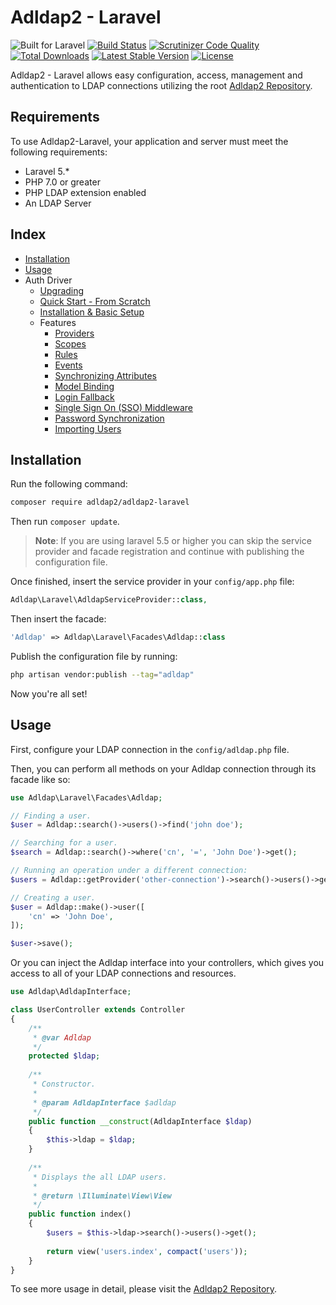 # Adldap2 - Laravel

![Built for Laravel](https://img.shields.io/badge/Built_for-Laravel-green.svg?style=flat-square)
[![Build Status](https://img.shields.io/travis/Adldap2/Adldap2-Laravel.svg?style=flat-square)](https://travis-ci.org/Adldap2/Adldap2-Laravel)
[![Scrutinizer Code Quality](https://img.shields.io/scrutinizer/g/Adldap2/Adldap2-laravel/master.svg?style=flat-square)](https://scrutinizer-ci.com/g/Adldap2/Adldap2-laravel/?branch=master)
[![Total Downloads](https://img.shields.io/packagist/dt/adldap2/adldap2-laravel.svg?style=flat-square)](https://packagist.org/packages/adldap2/adldap2-laravel)
[![Latest Stable Version](https://img.shields.io/packagist/v/adldap2/adldap2-laravel.svg?style=flat-square)](https://packagist.org/packages/adldap2/adldap2-laravel)
[![License](https://img.shields.io/packagist/l/adldap2/adldap2-laravel.svg?style=flat-square)](https://packagist.org/packages/adldap2/adldap2-laravel)

Adldap2 - Laravel allows easy configuration, access, management and authentication to LDAP connections utilizing the root
[Adldap2 Repository](http://www.github.com/Adldap2/Adldap2).

## Requirements

To use Adldap2-Laravel, your application and server must meet the following requirements:

- Laravel 5.*
- PHP 7.0 or greater
- PHP LDAP extension enabled
- An LDAP Server

## Index

* [Installation](#installation)
* [Usage](#usage)
* Auth Driver
  * [Upgrading](docs/auth.md#upgrading-from-3-to-4)
  * [Quick Start - From Scratch](docs/quick-start.md)
  * [Installation & Basic Setup](docs/auth.md#installation)
  * Features
    * [Providers](docs/auth.md#providers)
    * [Scopes](docs/auth.md#scopes)
    * [Rules](docs/auth.md#rules)
    * [Events](docs/auth.md#events)
    * [Synchronizing Attributes](docs/auth.md#syncing-attributes)
    * [Model Binding](docs/auth.md#model-binding)
    * [Login Fallback](docs/auth.md#fallback)
    * [Single Sign On (SSO) Middleware](docs/auth.md#middleware)
    * [Password Synchronization](docs/auth.md#password-synchronization)
    * [Importing Users](docs/importing.md)

## Installation

Run the following command:

```bash
composer require adldap2/adldap2-laravel
```

Then run `composer update`.

> **Note**: If you are using laravel 5.5 or higher you can skip the service provider
> and facade registration and continue with publishing the configuration file.

Once finished, insert the service provider in your `config/app.php` file:
```php
Adldap\Laravel\AdldapServiceProvider::class,
```

Then insert the facade:
```php
'Adldap' => Adldap\Laravel\Facades\Adldap::class
```

Publish the configuration file by running:
```bash
php artisan vendor:publish --tag="adldap"
```

Now you're all set!

## Usage

First, configure your LDAP connection in the `config/adldap.php` file.

Then, you can perform all methods on your Adldap connection through its facade like so:

```php
use Adldap\Laravel\Facades\Adldap;

// Finding a user.
$user = Adldap::search()->users()->find('john doe');

// Searching for a user.
$search = Adldap::search()->where('cn', '=', 'John Doe')->get();

// Running an operation under a different connection:
$users = Adldap::getProvider('other-connection')->search()->users()->get();

// Creating a user.
$user = Adldap::make()->user([
    'cn' => 'John Doe',
]);

$user->save();
```

Or you can inject the Adldap interface into your controllers, which gives
you access to all of your LDAP connections and resources.

```php
use Adldap\AdldapInterface;

class UserController extends Controller
{
    /**
     * @var Adldap
     */
    protected $ldap;
    
    /**
     * Constructor.
     *
     * @param AdldapInterface $adldap
     */
    public function __construct(AdldapInterface $ldap)
    {
        $this->ldap = $ldap;
    }
    
    /**
     * Displays the all LDAP users.
     *
     * @return \Illuminate\View\View
     */
    public function index()
    {
        $users = $this->ldap->search()->users()->get();
        
        return view('users.index', compact('users'));
    }
}
```

To see more usage in detail, please visit the [Adldap2 Repository](http://github.com/Adldap2/Adldap2).
